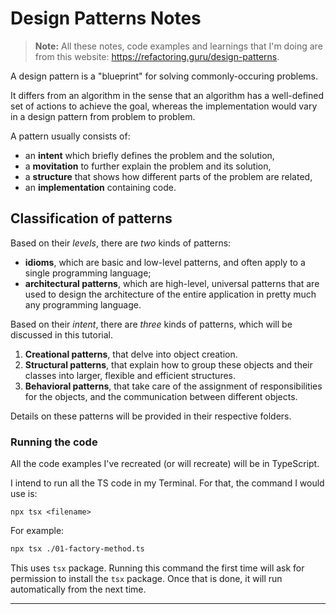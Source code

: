 # Design Patterns Notes

> **Note:** All these notes, code examples and learnings that I'm doing are from this website: https://refactoring.guru/design-patterns.

A design pattern is a "blueprint" for solving commonly-occuring problems.

It differs from an algorithm in the sense that an algorithm has a well-defined set of actions to achieve the goal, whereas the implementation would vary in a design pattern from problem to problem.

A pattern usually consists of:

- an **intent** which briefly defines the problem and the solution,
- a **movitation** to further explain the problem and its solution,
- a **structure** that shows how different parts of the problem are related,
- an **implementation** containing code.

## Classification of patterns

Based on their _levels_, there are _two_ kinds of patterns:

- **idioms**, which are basic and low-level patterns, and often apply to a single programming language;
- **architectural patterns**, which are high-level, universal patterns that are used to design the architecture of the entire application in pretty much any programming language.

Based on their _intent_, there are _three_ kinds of patterns, which will be discussed in this tutorial.

1. **Creational patterns**, that delve into object creation.
2. **Structural patterns**, that explain how to group these objects and their classes into larger, flexible and efficient structures.
3. **Behavioral patterns**, that take care of the assignment of responsibilities for the objects, and the communication between different objects.

Details on these patterns will be provided in their respective folders.

### Running the code

All the code examples I've recreated (or will recreate) will be in TypeScript.

I intend to run all the TS code in my Terminal. For that, the command I would use is:

```
npx tsx <filename>
```

For example:

```sh
npx tsx ./01-factory-method.ts
```

This uses `tsx` package. Running this command the first time will ask for permission to install the `tsx` package. Once that is done, it will run automatically from the next time.

---
